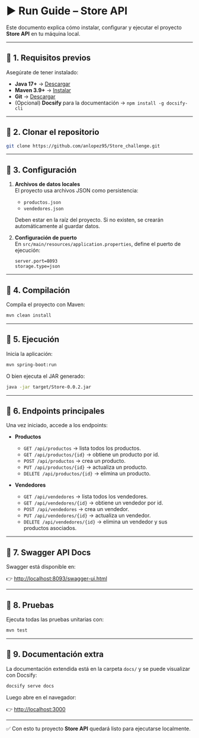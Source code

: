 # ▶️ Run Guide – Store API

Este documento explica cómo instalar, configurar y ejecutar el proyecto **Store API** en tu máquina local.  

---

## 🔹 1. Requisitos previos

Asegúrate de tener instalado:

- **Java 17+** → [Descargar](https://adoptium.net/)  
- **Maven 3.9+** → [Instalar](https://maven.apache.org/install.html)  
- **Git** → [Descargar](https://git-scm.com/)  
- (Opcional) **Docsify** para la documentación → `npm install -g docsify-cli`  

---

## 🔹 2. Clonar el repositorio

```bash
git clone https://github.com/anlopez95/Store_challenge.git
```

---

## 🔹 3. Configuración

1. **Archivos de datos locales**  
   El proyecto usa archivos JSON como persistencia:  

   - `productos.json`  
   - `vendedores.json`  

   Deben estar en la raíz del proyecto. Si no existen, se crearán automáticamente al guardar datos.  

2. **Configuración de puerto**  
   En `src/main/resources/application.properties`, define el puerto de ejecución:  

   ```properties
   server.port=8093
   storage.type=json
   ```

---

## 🔹 4. Compilación

Compila el proyecto con Maven:  

```bash
mvn clean install
```

---

## 🔹 5. Ejecución

Inicia la aplicación:  

```bash
mvn spring-boot:run
```

O bien ejecuta el JAR generado:  

```bash
java -jar target/Store-0.0.2.jar
```

---

## 🔹 6. Endpoints principales

Una vez iniciado, accede a los endpoints:  

- **Productos**  
  - `GET /api/productos` → lista todos los productos.  
  - `GET /api/productos/{id}` → obtiene un producto por id.  
  - `POST /api/productos` → crea un producto.  
  - `PUT /api/productos/{id}` → actualiza un producto.  
  - `DELETE /api/productos/{id}` → elimina un producto.  

- **Vendedores**  
  - `GET /api/vendedores` → lista todos los vendedores.  
  - `GET /api/vendedores/{id}` → obtiene un vendedor por id.  
  - `POST /api/vendedores` → crea un vendedor.  
  - `PUT /api/vendedores/{id}` → actualiza un vendedor.  
  - `DELETE /api/vendedores/{id}` → elimina un vendedor y sus productos asociados.  

---

## 🔹 7. Swagger API Docs

Swagger está disponible en:  

👉 [http://localhost:8093/swagger-ui.html](http://localhost:8093/swagger-ui.html)  

---

## 🔹 8. Pruebas

Ejecuta todas las pruebas unitarias con:  

```bash
mvn test
```

---

## 🔹 9. Documentación extra

La documentación extendida está en la carpeta `docs/` y se puede visualizar con Docsify:  

```bash
docsify serve docs
```

Luego abre en el navegador:  

👉 [http://localhost:3000](http://localhost:3000)  

---

✅ Con esto tu proyecto **Store API** quedará listo para ejecutarse localmente.  
